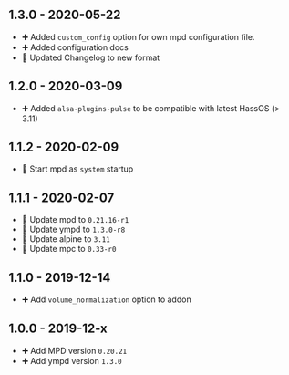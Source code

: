 ## 1.3.0 - 2020-05-22

* ➕ Added `custom_config` option for own mpd configuration file.
* ➕ Added configuration docs
* 🔨 Updated Changelog to new format


## 1.2.0 - 2020-03-09

* ➕ Added `alsa-plugins-pulse` to be compatible with latest HassOS (> 3.11)


## 1.1.2 - 2020-02-09

* 🔨 Start mpd as `system` startup


## 1.1.1 - 2020-02-07

* 🔼 Update mpd to `0.21.16-r1`
* 🔼 Update ympd to `1.3.0-r8`
* 🔼 Update alpine to `3.11`
* 🔼 Update mpc to  `0.33-r0`


## 1.1.0 - 2019-12-14

* ➕ Add `volume_normalization` option to addon


## 1.0.0 - 2019-12-x

* ➕ Add MPD version `0.20.21`
* ➕ Add ympd version `1.3.0`
